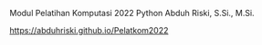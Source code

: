 Modul Pelatihan Komputasi 2022
Python
Abduh Riski, S.Si., M.Si.

https://abduhriski.github.io/Pelatkom2022
